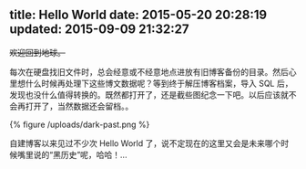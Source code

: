 title: Hello World
date: 2015-05-20 20:28:19
updated: 2015-09-09 21:32:27
---

~~欢迎回到地球。~~

每次在硬盘找旧文件时，总会经意或不经意地点进放有旧博客备份的目录。然后心里想什么时候再处理下这些博文数据呢？等到终于解压博客档案，导入 SQL 后，发现也没什么值得转换的。既然都打开了，还是截些图纪念一下吧。以后应该就不会再打开了，当然数据还会留档。。

{% figure /uploads/dark-past.png %}

自建博客以来见过不少次 Hello World 了，说不定现在的这里又会是未来哪个时候嘴里说的“黑历史”呢，哈哈！...
